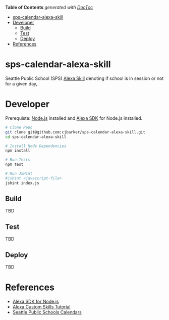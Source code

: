 <!-- START doctoc generated TOC please keep comment here to allow auto update -->
<!-- DON'T EDIT THIS SECTION, INSTEAD RE-RUN doctoc TO UPDATE -->
**Table of Contents**  *generated with [DocToc](https://github.com/thlorenz/doctoc)*

- [sps-calendar-alexa-skill](#sps-calendar-alexa-skill)
- [Developer](#developer)
  - [Build](#build)
  - [Test](#test)
  - [Deploy](#deploy)
- [References](#references)

<!-- END doctoc generated TOC please keep comment here to allow auto update -->

# sps-calendar-alexa-skill
Seattle Public School (SPS) [Alexa Skill](https://developer.amazon.com/alexa-skills-kit) denoting if school is in session or not for a given day,.

# Developer
Prerequiste: [Node.js](https://nodejs.org/en/download/) installed and [Alexa SDK](https://github.com/alexa/alexa-skills-kit-sdk-for-nodejs) for Node.js installed.

```sh
# Clone Repo
git clone git@github.com:cjbarker/sps-calendar-alexa-skill.git
cd sps-calendar-alexa-skill

# Install Node Dependencies
npm install 

# Run Tests
npm test

# Run JSHint
#jshint <javascript-file>
jshint index.js

```
## Build 
TBD

## Test
TBD

## Deploy
TBD

# References
* [Alexa SDK for Node.js](https://github.com/alexa/alexa-skills-kit-sdk-for-nodejs)
* [Alexa Custom Skills Tutorial](https://developer.amazon.com/public/solutions/alexa/alexa-skills-kit/overviews/steps-to-build-a-custom-skill)
* [Seattle Public Schools Calendars](https://www.seattleschools.org/district/calendars)
